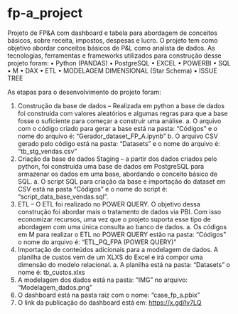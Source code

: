 # fp-a_project
Projeto de FP&A com dashboard e tabela para abordagem de conceitos básicos, sobre receita, impostos, despesas e lucro.
O projeto tem como objetivo abordar conceitos básicos de P&L como analista de dados. 
As tecnologias, ferramentas e frameworks utilizados para construção desse projeto foram:
  •	Python (PANDAS)
  •	PostgreSQL
  •	EXCEL
  •	POWERBI
  •	SQL
  •	M
  •	DAX
  •	ETL
  •	MODELAGEM DIMENSIONAL (Star Schema)
  •	ISSUE TREE


As etapas para o desenvolvimento do projeto foram:
1.	Construção da base de dados – Realizada em python a base de dados foi construída com valores aleatórios e algumas regras para que a base fosse o suficiente para começar a construir uma análise.
    a.	O arquivo com o código criado para gerar a base está na pasta: “Códigos” e o nome do arquivo é: “Gerador_dataset_FP_A.ipynb”
    b.	O arquivo CSV gerado pelo código está na pasta: “Datasets” e o nome do arquivo é: “tb_stg_vendas.csv”
2.	Criação da base de dados Staging – a partir dos dados criados pelo python, foi construída uma base de dados em PostgreSQL para armazenar os dados em uma base, abordando o conceito básico de SQL.
    a.	O script SQL para criação da base e importação do dataset em CSV está na pasta “Códigos” e o nome do script é: “script_data_base_vendas.sql”.
3.	ETL – O ETL foi realizado no POWER QUERY. O objetivo dessa construção foi abordar mais o tratamento de dados via PBI. Com isso economizar recursos, uma vez que o projeto suporta esse tipo de abordagem com uma única consulta ao banco de dados.
    a.	Os códigos em M para realizar o ETL no POWER QUERY estão na pasta: “Códigos” o nome do arquivo é: “ETL_PQ_FPA (POWER QUERY)”
4.	Importação de conteúdos adicionais para a modelagem de dados. A planilha de custos vem de um XLXS do Excel e irá compor uma dimensão do modelo relacional.
a.	A planilha está na pasta: “Datasets” o nome é: tb_custos.xlxs
5.	A modelagem dos dados está na pasta: “IMG” no arquivo: “Modelagem_dados.png”
6.	O dashboard está na pasta raiz com o nome: “case_fp_a.pbix”
7.	O link da publicação do dashboard está em: https://x.gd/lv7LQ
